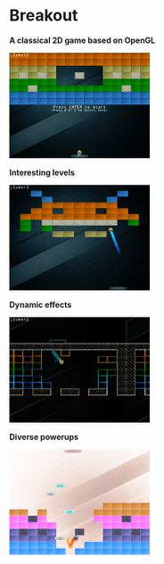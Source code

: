 # Breakout
**A classical 2D game based on OpenGL**
<div align='left'>
  <img src="https://github.com/Chris-lyc/Breakout/blob/master/images/1.png" width=50%>
</div>

**Interesting levels**
<div align='left'>
  <img src="https://github.com/Chris-lyc/Breakout/blob/master/images/2.png" width=50%>
</div>

**Dynamic effects**
<div align='left'>
  <img src="https://github.com/Chris-lyc/Breakout/blob/master/images/3.png" width=50%>
</div>

**Diverse powerups**
<div align='left'>
  <img src="https://github.com/Chris-lyc/Breakout/blob/master/images/4.png" width=50%>
</div>
